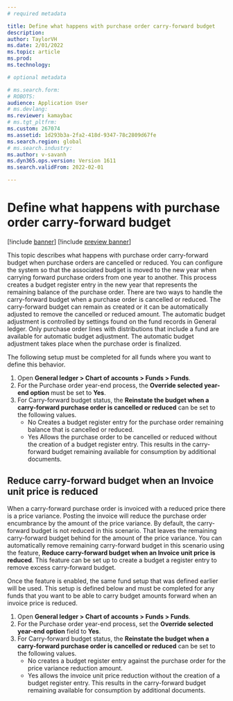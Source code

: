 ```yaml
---
# required metadata

title: Define what happens with purchase order carry-forward budget
description: 
author: TaylorVH 
ms.date: 2/01/2022
ms.topic: article
ms.prod: 
ms.technology: 

# optional metadata

# ms.search.form: 
# ROBOTS: 
audience: Application User
# ms.devlang: 
ms.reviewer: kamaybac
# ms.tgt_pltfrm: 
ms.custom: 267074
ms.assetid: 1d293b3a-2fa2-418d-9347-78c2809d67fe
ms.search.region: global
# ms.search.industry: 
ms.author: v-savanh
ms.dyn365.ops.version: Version 1611
ms.search.validFrom: 2022-02-01

---
```


# Define what happens with purchase order carry-forward budget

[!include [banner](../includes/banner.md)]
[!include [preview banner](../includes/preview-banner.md)]

This topic describes what happens with purchase order carry-forward budget when purchase orders are cancelled or reduced. You can configure the system so that the associated budget is moved to the new year when carrying forward purchase orders from one year to another. This process creates a budget register entry in the new year that represents the remaining balance of the purchase order. There are two ways to handle the carry-forward budget when a purchase order is cancelled or reduced. The carry-forward budget can remain as created or it can be automatically adjusted to remove the cancelled or reduced amount. The automatic budget adjustment is controlled by settings found on the fund records in General ledger. Only purchase order lines with distributions that include a fund are available for automatic budget adjustment. The automatic budget adjustment takes place when the purchase order is finalized.
 
The following setup must be completed for all funds where you want to define this behavior.
 
1. Open **General ledger > Chart of accounts > Funds > Funds**.
2. For the Purchase order year-end process, the **Override selected year-end option** must be set to **Yes**.
3. For Carry-forward budget status, the **Reinstate the budget when a carry-forward purchase order is cancelled or reduced** can be set to the following values.
   - No Creates a budget register entry for the purchase order remaining balance that is cancelled or reduced.
   - Yes Allows the purchase order to be cancelled or reduced without the creation of a budget register entry. This results in the carry-forward budget remaining available for consumption by additional documents.

## Reduce carry-forward budget when an Invoice unit price is reduced
 
When a carry-forward purchase order is invoiced with a reduced price there is a price variance. Posting the invoice will reduce the purchase order encumbrance by the amount of the price variance. By default, the carry-forward budget is not reduced in this scenario. That leaves the remaining carry-forward budget behind for the amount of the price variance. You can automatically remove remaining carry-forward budget in this scenario using the feature, **Reduce carry-forward budget when an Invoice unit price is reduced**. This feature can be set up to create a budget a register entry to remove excess carry-forward budget.
 
Once the feature is enabled, the same fund setup that was defined earlier will be used. This setup is defined below and must be completed for any funds that you want to be able to carry budget amounts forward when an invoice price is reduced.
 
1. Open **General ledger > Chart of accounts > Funds > Funds**.
2. For the Purchase order year-end process, set the **Override selected year-end option** field to **Yes**.
3. For Carry-forward budget status, the **Reinstate the budget when a carry-forward purchase order is cancelled or reduced** can be set to the following values.
   - No creates a budget register entry against the purchase order for the price variance reduction amount.
   - Yes allows the invoice unit price reduction without the creation of a budget register entry. This results in the carry-forward budget remaining available for consumption by additional documents.


